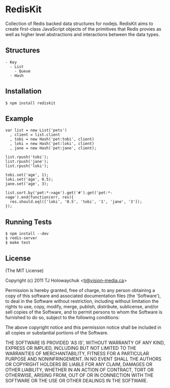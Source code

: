 
# RedisKit

  Collection of Redis backed data structures for nodejs. RedisKit aims to create first-class JavaScript objects of the primitives that Redis provies as well as higher level abstractions and interactions between the data types.

## Structures

    - Key
      - List
        - Queue
      - Hash

## Installation

    $ npm install rediskit

## Example

    var list = new List('pets')
      , client = list.client
      , tobi = new Hash('pet:tobi', client)
      , loki = new Hash('pet:loki', client)
      , jane = new Hash('pet:jane', client);

    list.rpush('tobi');
    list.rpush('jane');
    list.rpush('loki');

    tobi.set('age', 1);
    loki.set('age', 0.5);
    jane.set('age', 3);

    list.sort.by('pet:*->age').get('#').get('pet:*->age').end(function(err, res){
      res.should.eql(['loki', '0.5', 'tobi', '1', 'jane', '3']);
    });

## Running Tests

    $ npm install --dev
    $ redis-server
    $ make test

## License 

(The MIT License)

Copyright (c) 2011 TJ Holowaychuk &lt;tj@vision-media.ca&gt;

Permission is hereby granted, free of charge, to any person obtaining
a copy of this software and associated documentation files (the
'Software'), to deal in the Software without restriction, including
without limitation the rights to use, copy, modify, merge, publish,
distribute, sublicense, and/or sell copies of the Software, and to
permit persons to whom the Software is furnished to do so, subject to
the following conditions:

The above copyright notice and this permission notice shall be
included in all copies or substantial portions of the Software.

THE SOFTWARE IS PROVIDED 'AS IS', WITHOUT WARRANTY OF ANY KIND,
EXPRESS OR IMPLIED, INCLUDING BUT NOT LIMITED TO THE WARRANTIES OF
MERCHANTABILITY, FITNESS FOR A PARTICULAR PURPOSE AND NONINFRINGEMENT.
IN NO EVENT SHALL THE AUTHORS OR COPYRIGHT HOLDERS BE LIABLE FOR ANY
CLAIM, DAMAGES OR OTHER LIABILITY, WHETHER IN AN ACTION OF CONTRACT,
TORT OR OTHERWISE, ARISING FROM, OUT OF OR IN CONNECTION WITH THE
SOFTWARE OR THE USE OR OTHER DEALINGS IN THE SOFTWARE.